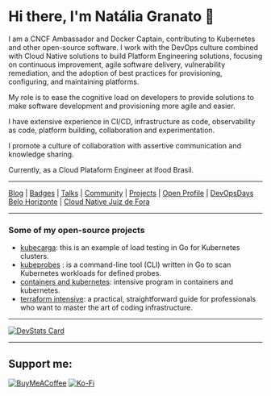 # Hi there, I'm Natália Granato 👋

I am a CNCF Ambassador and Docker Captain, contributing to Kubernetes and other open-source software. I work with the DevOps culture combined with Cloud Native solutions to build Platform Engineering solutions, focusing on continuous improvement, agile software delivery, vulnerability remediation, and the adoption of best practices for provisioning, configuring, and maintaining platforms.

My role is to ease the cognitive load on developers to provide solutions to make software development and provisioning more agile and easier.

I have extensive experience in CI/CD, infrastructure as code, observability as code, platform building, collaboration and experimentation.

I promote a culture of collaboration with assertive communication and knowledge sharing.

Currently, as a Cloud Plataform Engineer at Ifood Brasil.

---

[Blog](https://www.nataliagranato.xyz) | [Badges](https://www.credly.com/users/nataliagranato) | [Talks](https://speakerdeck.com/nataliagranato) | [Community](https://colabi.io/grupos/kubedevops) | [Projects](https://github.com/Tech-Preta) | [Open Profile](https://openprofile.dev/profile/natalia.granato) | [DevOpsDays Belo Horizonte](https://www.instagram.com/devopsdaysbhz) | [Cloud Native Juiz de Fora](https://community.cncf.io/cloud-native-juiz-de-fora/) 

---

### Some of my open-source projects

- [kubecarga](https://github.com/Tech-Preta/kubecarga): this is an example of load testing in Go for Kubernetes clusters.
- [kubeprobes](https://github.com/Tech-Preta/kubeprobes) : is a command-line tool (CLI) written in Go to scan Kubernetes workloads for defined probes.
- [containers and kubernetes](https://github.com/nataliagranato/containers-and-kubernetes): intensive program in containers and kubernetes.
- [terraform intensive](https://github.com/nataliagranato/intensive-terraform): a practical, straightforward guide for professionals who want to master the art of coding infrastructure.

---

[![DevStats Card](https://devstats.me/?username=nataliagranato)](https://github.com/nataliagranato/devstats-card)

---

<h2>Support me:</h2>

  [![BuyMeACoffee](https://img.shields.io/badge/Buy%20Me%20a%20Coffee-ffdd00?style=for-the-badge&logo=buy-me-a-coffee&logoColor=black)](https://buymeacoffee.com/nataliagranato) [![Ko-Fi](https://img.shields.io/badge/Ko--fi-F16061?style=for-the-badge&logo=ko-fi&logoColor=white)](https://ko-fi.com/nataliagranato) 


